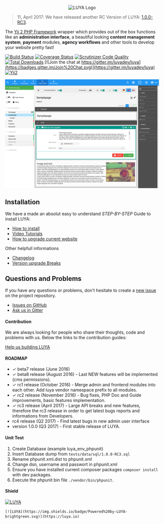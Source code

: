<p align="center">
  <img src="https://luya.io/img/luya_logo_flat_icon.png" alt="LUYA Logo"/>
</p>

> 11, April 2017: We have released another RC Version of LUYA: [1.0.0-RC3](https://luya.io/news/third-release-candidate-1-0-0-rc3).

The [Yii 2 PHP Framework](https://github.com/yiisoft/yii2) wrapper which provides out of the box functions like an **administration interface**, a beautiful looking **content management system**, **payment** modules, **agency workflows** and other tools to develop your website pretty fast!

[![Build Status](https://travis-ci.org/luyadev/luya.svg?branch=master)](https://travis-ci.org/luyadev/luya)
[![Coverage Status](https://coveralls.io/repos/github/luyadev/luya/badge.svg?branch=master)](https://coveralls.io/github/luyadev/luya?branch=master)
[![Scrutinizer Code Quality](https://scrutinizer-ci.com/g/luyadev/luya/badges/quality-score.png?b=master)](https://scrutinizer-ci.com/g/luyadev/luya/?branch=master)
[![Total Downloads](https://poser.pugx.org/luyadev/luya-core/downloads)](https://packagist.org/packages/luyadev/luya-core)
[![Join the chat at https://gitter.im/luyadev/luya](https://badges.gitter.im/Join%20Chat.svg)](https://gitter.im/luyadev/luya)
[![Yii2](https://img.shields.io/badge/Powered_by-Yii_Framework-green.svg?style=flat)](http://www.yiiframework.com/)

![Luya Admin](https://raw.githubusercontent.com/luyadev/luya/master/docs/guide/img/luya-beta8.png)

## Installation

We have a made an absolut easy to understand *STEP-BY-STEP* Guide to install LUYA:

+ [How to install](https://luya.io)
+ [Video Tutorials](https://luya.io/videos)
+ [How to upgrade current website](https://luya.io/guide/install-upgrade)

Other helpfull informations

+ [Changelog](CHANGELOG.md)
+ [Version upgrade Breaks](UPGRADE.md)

## Questions and Problems

If you have any questions or problems, don't hesitate to create a [new issue](https://github.com/luyadev/luya/issues/new) on the project repository.

+ [Issues on GitHub](https://github.com/luyadev/luya/issues)
+ [Ask us in Gitter](https://gitter.im/luyadev/luya)

#### Contribution

We are always looking for people who share their thoughts, code and problems with us. Below the links to the contribution guides:

[Help us building LUYA](https://luya.io/guide/luya-collaboration)

#### ROADMAP

+ ✓ beta7 release (June 2016)
+ ✓ beta8 release (August 2016) - Last NEW features will be implemented (cms permissions).
+ ✓ rc1 release (October 2016) - Merge admin and frontend modules into each other. Add luya vendor namespace prefix to all modules.
+ ✓ rc2 release (November 2016) - Bug fixes, PHP Doc and Guide improvements, basic features implementation.
+ ✓ rc3 release (April 2017) - Large API breaks and new features, therefore the rc3 release in order to get latest bugs reports and informations from Developers.
+ rc4 release (Q2 2017) - Find latest bugs in new admin user interface
+ version 1.0.0 (Q3 2017) - First stable release of LUYA.

#### Unit Test

1. Create Database (example luya_env_phpunit)
2. Insert Database dump from `tests/data/sql/1.0.0-RC3.sql`
3. Rename phpunit.xml.dist to phpunit.xml
4. Change dsn, username and passwort in phpunit.xml
5. Ensure you have installed current composer packages `composer install` with dev packages.
6. Execute the phpunit bin file `./vendor/bin/phpunit`.

#### Shield

[![LUYA](https://img.shields.io/badge/Powered%20by-LUYA-brightgreen.svg)](https://luya.io)

```
[![LUYA](https://img.shields.io/badge/Powered%20by-LUYA-brightgreen.svg)](https://luya.io)
```
